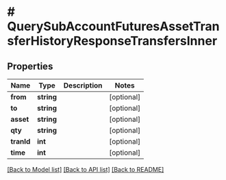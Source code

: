 # # QuerySubAccountFuturesAssetTransferHistoryResponseTransfersInner

## Properties

Name | Type | Description | Notes
------------ | ------------- | ------------- | -------------
**from** | **string** |  | [optional]
**to** | **string** |  | [optional]
**asset** | **string** |  | [optional]
**qty** | **string** |  | [optional]
**tranId** | **int** |  | [optional]
**time** | **int** |  | [optional]

[[Back to Model list]](../../README.md#models) [[Back to API list]](../../README.md#endpoints) [[Back to README]](../../README.md)
